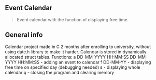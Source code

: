 ## Event Calendar
> Event calendar with the function of displaying free time.

## General info
 Calendar project made in C 2 months after enrolling to university, without using date.h library to make it harder. Calendar is stored in dynamically allocated struct tables.
 Functions:
 a DD-MM-YYYY HH:MM:SS DD-MM-YYYY HH:MM:SS - adding an event to calendar
 f DD-MM-YY - displaying free time on specified day (debugging needed)
 s - displaying whole calendar
 q - closing the program and clearing memory
